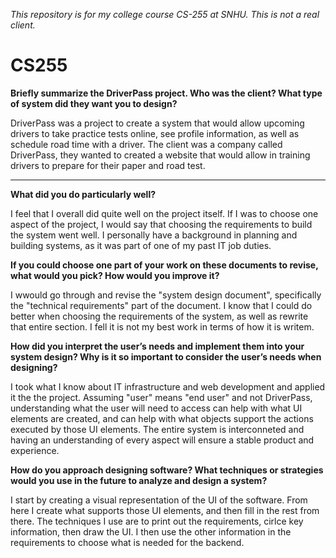 *This repository is for my college course CS-255 at SNHU. This is not a real client.*

# CS255

**Briefly summarize the DriverPass project. Who was the client? What type of system did they want you to design?**
 
 DriverPass was a project to create a system that would allow upcoming drivers to take practice tests online, see profile information, as well as schedule road time with a driver. The client was a company called DriverPass, they wanted to created a website that would allow in training drivers to prepare for their paper and road test.

---
**What did you do particularly well?**

I feel that I overall did quite well on the project itself. If I was to choose one aspect of the project, I would say that choosing the requirements to build the system went well. I personally have a background in planning and building systems, as it was part of one of my past IT job duties.

**If you could choose one part of your work on these documents to revise, what would you pick? How would you improve it?**

I wwould go through and revise the "system design document", specifically the "technical requirements" part of the document. I know that I could do better when choosing the requirements of the system, as well as rewrite that entire section. I fell it is not my best work in terms of how it is writem.

**How did you interpret the user’s needs and implement them into your system design? Why is it so important to consider the user’s needs when designing?**

I took what I know about IT infrastructure and web development and applied it the the project. Assuming "user" means "end user" and not DriverPass, understanding what the user will need to access can help with what UI elements are created, and can help with what objects support the actions executed by those UI elements. The entire system is interconneted and having an understanding of every aspect will ensure a stable product and experience. 

**How do you approach designing software? What techniques or strategies would you use in the future to analyze and design a system?**

I start by creating a visual representation of the UI of the software. From here I create what supports those UI elements, and then fill in the rest from there. The techniques I use are to print out the requirements, cirlce key information, then draw the UI. I then use the other information in the requirements to choose what is needed for the backend.
